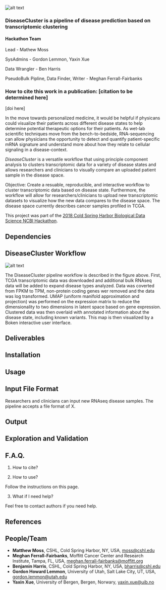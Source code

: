 ![alt text][logo]

[logo]:https://github.com/NCBI-Hackathons/DiseaseCluster/blob/master/DC-logo-wide.png

### DiseaseCluster is a pipeline of disease prediction based on transcriptomic clustering
#### Hackathon Team
Lead - Mathew Moss

SysAdmins - Gordon Lemmon, Yaxin Xue

Data Wrangler - Ben Harris

PseudoBulk Pipline, Data Finder, Writer - Meghan Ferrall-Fairbanks

### How to cite this work in a publication: [citation to be determined here]
[doi here]

In the move towards personalized medicine, it would be helpful if physicans could visualize their patients across different disease states to help determine potential therapeutic options for their patients. As wet-lab scientific techniques move from the bench-to-bedside, RNA-sequencing can allow physicians the opportunity to detect and quantify patient-specific mRNA signature and understand more about how they relate to cellular signaling in a disease-context. 

*DiseaseCluster* is a versatile workflow that using principle component analysis to clusters transcriptomic data for a variety of disease states and allows researchers and clinicians to visually compare an uploaded patient sample in the disease space. 

Objective: Create a resuable, reproducible, and interactive workflow to cluster transcriptomic data based on disease state. Furthermore, the workflow will allow for researchers/clinicians to upload new transcriptomic datasets to visualize how the new data compares to the disease space. The disease space currently describes cancer samples profiled in TCGA. 

This project was part of the [2018 Cold Spring Harbor Biological Data Science NCBI Hackathon](https://biohackathons.github.io/).

## Dependencies

## DiseaseCluster Workflow

![alt text][pipeline]

[pipeline]:https://github.com/NCBI-Hackathons/DiseaseCluster/blob/master/PipelineFig2.png "DiseaseCluster Workflow"

The DiseaseCluster pipeline workflow is described in the figure above. First, TCGA transcriptomic data was downloaded and additional bulk RNAseq data will be added to expand disease types analyzed.  Data was coverted from FPKM to TPM, non-protein coding genes wer removed and the data was log transformed. UMAP (uniform manifold approximation and projection) was performed on the expression matrix to reduce the dimensionality to two dimensions in latent space based on gene expression. Clustered data was then overlaid with annotated information about the disease state, including known variants. This map is then visualized by a Boken interactive user interface.

## Deliverables 

## Installation

## Usage

## Input File Format

Researchers and clinicians can input new RNAseq disease samples.  The pipeline accepts a file format of X. 

## Output

## Exploration and Validation

## F.A.Q. 
1. How to cite? 

2. How to use? 

Follow the instructions on this page.

3. What if I need help?

Feel free to contact authors if you need help. 

## References

## People/Team
* **Matthew Moss**, CSHL, Cold Spring Harbor, NY, USA, [moss@cshl.edu](mailto:moss@cshl.edu) 
* **Meghan Ferrall-Fairbanks**, Moffitt Cancer Center and Research Institute, Tampa, FL, USA, [meghan.ferrall-fairbanks@moffitt.org](mailto:meghan.ferrall-fairbanks@moffitt.org) 
* **Benjamin Harris**, CSHL, Cold Spring Harbor, NY, USA, [bharris@cshl.edu](mailto:bharris@cshl.edu)
* **Gordon Howard Lemmon**, University of Utah, Salt Lake City, UT, USA, [gordon.lemmon@utah.edu](mailto:gordon.lemmon@utah.edu)
* **Yaxin Xue**, University of Bergen, Bergen, Norwary, [yaxin.xue@uib.no](mailto:yaxin.xue@uib.no)


